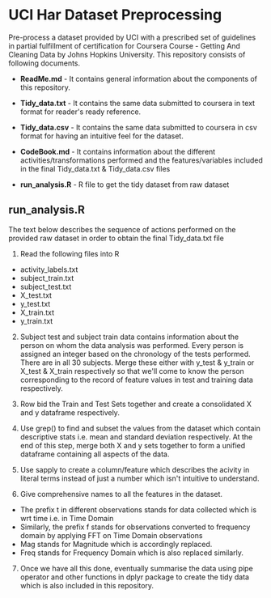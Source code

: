 # UCI Har Dataset Preprocessing

Pre-process a dataset provided by UCI with a prescribed set of guidelines in partial fulfillment of certification for Coursera Course - Getting And Cleaning Data by Johns Hopkins University. This repository consists of following documents.

* **ReadMe.md** - It contains general information about the components of this repository.

* **Tidy_data.txt** - It contains the same data submitted to coursera in text format for reader's ready reference.

* **Tidy_data.csv** - It contains the same data submitted to coursera in csv format for having an intuitive feel for the dataset.

* **CodeBook.md** - It contains information about the different activities/transformations performed and the features/variables included in the final Tidy_data.txt & Tidy_data.csv files

* **run_analysis.R** - R file to get the tidy dataset from raw dataset

## run_analysis.R
The text below describes the sequence of actions performed on the provided raw dataset in order to obtain the final Tidy_data.txt file
1. Read the following files into R
* activity_labels.txt
* subject_train.txt
* subject_test.txt
* X_test.txt
* y_test.txt
* X_train.txt
* y_train.txt

2. Subject test and subject train data contains information about the person on whom the data analysis was performed. Every person is assigned an integer based on the chronology of the tests performed. There are in all 30 subjects. Merge these either with y_test & y_train or X_test & X_train respectively so that we'll come to know the person corresponding to the record of feature values in test and training data respectively.


3. Row bid the Train and Test Sets together and create a consolidated X and y dataframe respectively.  

4. Use grep() to find and subset the values from the dataset which contain descriptive stats i.e. mean and standard deviation respectively. At the end of this step, merge both X and y sets together to form a unified dataframe containing all aspects of the data.  

5. Use sapply to create a column/feature which describes the acivity in literal terms instead of just a number which isn't intuitive to understand.  

6. Give comprehensive names to all the features in the dataset. 
* The prefix t in different observations stands for data collected which is wrt time i.e. in Time Domain
* Similarly, the prefix f stands for observations converted to frequency domain by applying FFT on Time Domain observations
* Mag stands for Magnitude which is accordingly replaced.
* Freq stands for Frequency Domain which is also replaced similarly.

7. Once we have all this done, eventually summarise the data using pipe operator and other functions in dplyr package to create the tidy data which is also included in this repository.






